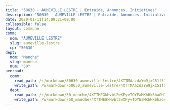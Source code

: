 ```yaml
---
title: "50630 - AUMEVILLE LESTRE | Entraide, Annonces, Initiatives"
description: "50630 - AUMEVILLE LESTRE | Entraide, Annonces, Initiatives"
date: 2020-01-11T14:09:21+09:00
collapsible: false
layout: commune
comm:
  nom: "AUMEVILLE LESTRE"
  slug: aumeville-lestre
  cp: "50630"
dept:
  nom: "Manche"
  slug: manche
  num: "50"
peerpad:
  comm:
    read_path: /r/markdown/50630_aumeville-lestre/4XTTMAazdaYw9jxC51f51HHfP6duJe3UdPAViii299fSybBqS
    write_path: /w/markdown/50630_aumeville-lestre/4XTTMAazdaYw9jxC51f51HHfP6duJe3UdPAViii299fSybBqS-K3TgTrVVaqgAGuGcwwqtGrm293kiDRrDiwMnNZRRG6Ys6r6USaXGS4vhdRTFj7xo52vXzFBHAK3CfKPCyB1D3S8bHDYE7L57QGiq19Nu7QyKY9wAgFG9HLUyqUx9viyyVRcGuG6c
  dept:
    read_path: /r/markdown/50_manche/4XTTMEGkHvbt2wXFyvTQYEaMKhHk6haGH1SzsRNevKgBDTuXr
    write_path: /w/markdown/50_manche/4XTTMEGkHvbt2wXFyvTQYEaMKhHk6haGH1SzsRNevKgBDTuXr-K3TgUSx1rwmRRLqHcTLLdo4dVfTRKvf94KKagmUFPevWSp2f9nuc6fJF25TtLArzK8teuQ5TvuAMqW38N2MYgT18hBoXtjmKX9WuSn2vkujmSJPp3gF4gsuMmfEM8Th4Ap94heFE
---
```



